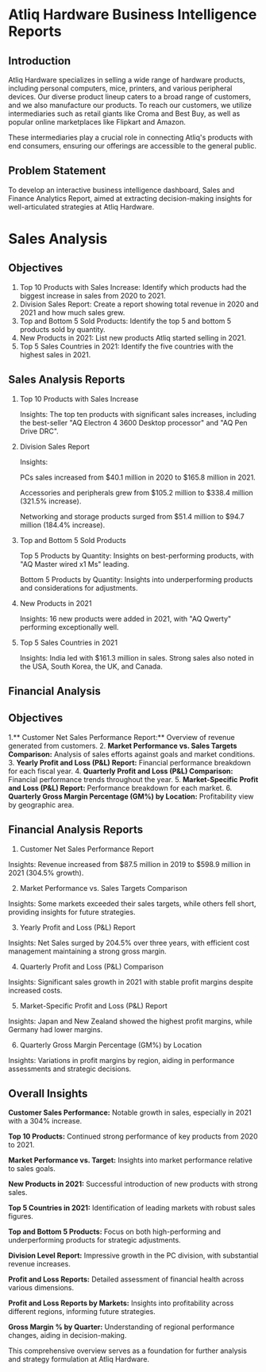 
# Atliq Hardware Business Intelligence Reports
## Introduction
Atliq Hardware specializes in selling a wide range of hardware products, including personal computers, mice, printers, and various peripheral devices. Our diverse product lineup caters to a broad range of customers, and we also manufacture our products. To reach our customers, we utilize intermediaries such as retail giants like Croma and Best Buy, as well as popular online marketplaces like Flipkart and Amazon.

These intermediaries play a crucial role in connecting Atliq's products with end consumers, ensuring our offerings are accessible to the general public.

## Problem Statement
To develop an interactive business intelligence dashboard, Sales and Finance Analytics Report, aimed at extracting decision-making insights for well-articulated strategies at Atliq Hardware.

# Sales Analysis
## Objectives
1. Top 10 Products with Sales Increase: Identify which products had the biggest increase in sales from 2020 to 2021.
2. Division Sales Report: Create a report showing total revenue in 2020 and 2021 and how much sales grew.
3. Top and Bottom 5 Sold Products: Identify the top 5 and bottom 5 products sold by quantity.
4. New Products in 2021: List new products Atliq started selling in 2021.
5. Top 5 Sales Countries in 2021: Identify the five countries with the highest sales in 2021.

## Sales Analysis Reports
1. Top 10 Products with Sales Increase

   Insights: The top ten products with significant sales increases, including the best-seller "AQ Electron 4 3600 Desktop processor" and "AQ Pen Drive DRC".

2. Division Sales Report

   Insights:

      PCs sales increased from $40.1 million in 2020 to $165.8 million in 2021.

      Accessories and peripherals grew from $105.2 million to $338.4 million (321.5% increase).

      Networking and storage products surged from $51.4 million to $94.7 million (184.4% increase).

3. Top and Bottom 5 Sold Products

      Top 5 Products by Quantity: Insights on best-performing products, with "AQ Master wired x1 Ms" leading.

      Bottom 5 Products by Quantity: Insights into underperforming products and considerations for adjustments.

4. New Products in 2021

   Insights: 16 new products were added in 2021, with "AQ Qwerty" performing exceptionally well.

5. Top 5 Sales Countries in 2021

   Insights:
            India led with $161.3 million in sales.
            Strong sales also noted in the USA, South Korea, the UK, and Canada.

## Financial Analysis

## Objectives
1.** Customer Net Sales Performance Report:** Overview of revenue generated from customers.
2. **Market Performance vs. Sales Targets Comparison:** Analysis of sales efforts against goals and market conditions.
3. **Yearly Profit and Loss (P&L) Report:** Financial performance breakdown for each fiscal year.
4. **Quarterly Profit and Loss (P&L) Comparison:** Financial performance trends throughout the year.
5. **Market-Specific Profit and Loss (P&L) Report:** Performance breakdown for each market.
6. **Quarterly Gross Margin Percentage (GM%) by Location:** Profitability view by geographic area.

## Financial Analysis Reports
1. Customer Net Sales Performance Report

Insights: Revenue increased from $87.5 million in 2019 to $598.9 million in 2021 (304.5% growth).

2. Market Performance vs. Sales Targets Comparison

Insights: Some markets exceeded their sales targets, while others fell short, providing insights for future strategies.

3. Yearly Profit and Loss (P&L) Report

Insights: Net Sales surged by 204.5% over three years, with efficient cost management maintaining a strong gross margin.

4. Quarterly Profit and Loss (P&L) Comparison

Insights: Significant sales growth in 2021 with stable profit margins despite increased costs.

5. Market-Specific Profit and Loss (P&L) Report

Insights: Japan and New Zealand showed the highest profit margins, while Germany had lower margins.

6. Quarterly Gross Margin Percentage (GM%) by Location

Insights: Variations in profit margins by region, aiding in performance assessments and strategic decisions.

## Overall Insights
 **Customer Sales Performance:** Notable growth in sales, especially in 2021 with a 304% increase.
 
 **Top 10 Products:** Continued strong performance of key products from 2020 to 2021.
 
 **Market Performance vs. Target:** Insights into market performance relative to sales goals.
 
 **New Products in 2021:** Successful introduction of new products with strong sales.
 
 **Top 5 Countries in 2021:** Identification of leading markets with robust sales figures.
 
 **Top and Bottom 5 Products:** Focus on both high-performing and underperforming products for strategic adjustments.
 
 **Division Level Report:** Impressive growth in the PC division, with substantial revenue increases. 
 
 **Profit and Loss Reports:** Detailed assessment of financial health across various dimensions.
 
 **Profit and Loss Reports by Markets:** Insights into profitability across different regions, informing future strategies.
 
 **Gross Margin % by Quarter:** Understanding of regional performance changes, aiding in decision-making.

This comprehensive overview serves as a foundation for further analysis and strategy formulation at Atliq Hardware.
